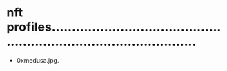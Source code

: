 # nft profiles.........................................................................................
- 0xmedusa.jpg.
